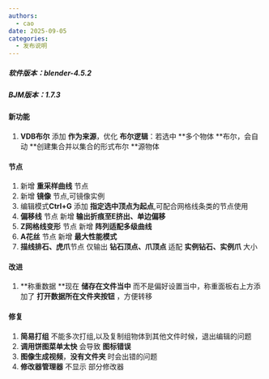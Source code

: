 ```yaml
---
authors: 
  - cao
date: 2025-09-05
categories:
  - 发布说明
---
```


##### 软件版本：blender-4.5.2

##### BJM版本：1.7.3

#### 新功能

1. **VDB布尔** 添加 **作为来源**，优化 **布尔逻辑**：若选中 **多个物体 **布尔，会自动 **创建集合并以集合的形式布尔 **源物体

#### 节点

1. 新增 **重采样曲线** 节点
1. 新增 **镜像** 节点,可镜像实例
1. 编辑模式**Ctrl+G** 添加 **指定选中顶点为起点**,可配合网格线条类的节点使用
1. **偏移线** 节点 新增 **输出折痕至E挤出、单边偏移**
1. **Z网格线变形** 节点 新增 **阵列适配多级曲线**
1. **A花丝** 节点 新增 **最大性能模式**
1. **描线排石、虎爪**节点 仅输出 **钻石顶点、爪顶点** 适配 **实例钻石、实例爪** 大小

#### 改进

1. **称重数据 **现在 **储存在文件当中** 而不是偏好设置当中，称重面板右上方添加了 **打开数据所在文件夹按钮** ，方便转移

#### 修复

1. **简易打组** 不能多次打组,以及复制组物体到其他文件时候，退出编辑的问题
1. **调用饼图菜单太快** 会导致 **图标错误**
1. **图像生成视频**，**没有文件夹** 时会出错的问题
1. **修改器管理器** 不显示 部分修改器
